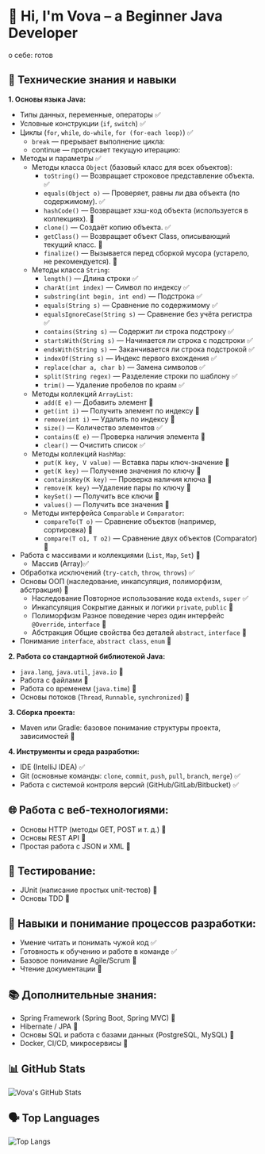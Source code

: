 # 👋 Hi, I'm Vova – a Beginner Java Developer
о себе: готов
## 🔧 Технические знания и навыки

**1. Основы языка Java:**
* Типы данных, переменные, операторы ✅
* Условные конструкции (`if`, `switch`) ✅
* Циклы (`for`, `while`, `do-while`, `for (for-each loop)`) ✅
  * `break` — прерывает выполнение цикла:
  * continue — пропускает текущую итерацию:
* Методы и параметры ✅
  * Методы класса `Object` (базовый класс для всех объектов):
    * `toString()`	— Возвращает строковое представление объекта. ✅
    * `equals(Object o)`	— Проверяет, равны ли два объекта (по содержимому). ✅
    * `hashCode()`	— Возвращает хэш-код объекта (используется в коллекциях). 🔲
    * `clone()`	— Создаёт копию объекта. ✅
    * `getClass()`	— Возвращает объект Class, описывающий текущий класс. 🔲
    * `finalize()`	— Вызывается перед сборкой мусора (устарело, не рекомендуется). 🔲
  * Методы класса `String`:
    * `length()`	— Длина строки ✅
    * `charAt(int index)`	— Символ по индексу ✅
    * `substring(int begin, int end)`	— Подстрока ✅
    * `equals(String s)`	— Сравнение по содержимому ✅
    * `equalsIgnoreCase(String s)`	— Сравнение без учёта регистра ✅
    * `contains(String s)`	— Содержит ли строка подстроку ✅
    * `startsWith(String s)`	— Начинается ли строка с подстроки ✅
    * `endsWith(String s)`	— Заканчивается ли строка подстрокой ✅
    * `indexOf(String s)`	— Индекс первого вхождения ✅
    * `replace(char a, char b)`	— Замена символов ✅
    * `split(String regex)`	— Разделение строки по шаблону ✅
    * `trim()`	— Удаление пробелов по краям ✅
  * Методы коллекций `ArrayList`:
    * `add(E e)`	— Добавить элемент 🔲
    * `get(int i)`	— Получить элемент по индексу 🔲
    * `remove(int i)`	— Удалить по индексу 🔲
    * `size()`	— Количество элементов ✅
    * `contains(E e)`	— Проверка наличия элемента 🔲
    * `clear()`	— Очистить список ✅
  * Методы коллекций `HashMap`:
    * `put(K key, V value)`	— Вставка пары ключ-значение 🔲
    * `get(K key)`	— Получение значения по ключу 🔲
    * `containsKey(K key)`	— Проверка наличия ключа 🔲
    * `remove(K key)`	—Удаление пары по ключу 🔲
    * `keySet()`	— Получить все ключи 🔲
    * `values()`	— Получить все значения 🔲
  * Методы интерфейса `Comparable` и `Comparator`:
    * `compareTo(T o)`	— Сравнение объектов (например, сортировка) 🔲
    * `compare(T o1, T o2)`	— Сравнение двух объектов (Comparator) 🔲
* Работа с массивами и коллекциями (`List`, `Map`, `Set`) 🔲
  * Массив (Array)✅
* Обработка исключений (`try-catch`, `throw`, `throws`) ✅
* Основы ООП (наследование, инкапсуляция, полиморфизм, абстракция) 🔲
  * Наследование	Повторное использование кода	`extends`, `super` ✅
  * Инкапсуляция	Сокрытие данных и логики	`private`, `public` 🔲
  * Полиморфизм	Разное поведение через один интерфейс	`@Override`, `interface` 🔲
  * Абстракция	Общие свойства без деталей	`abstract`, `interface` 🔲
* Понимание `interface`, `abstract class`, `enum` 🔲

**2. Работа со стандартной библиотекой Java:**
* `java.lang`, `java.util`, `java.io` 🔲
* Работа с файлами 🔲
* Работа со временем (`java.time`) 🔲
* Основы потоков (`Thread`, `Runnable`, `synchronized`) 🔲

**3. Сборка проекта:**
* Maven или Gradle: базовое понимание структуры проекта, зависимостей 🔲

**4. Инструменты и среда разработки:**
* IDE (IntelliJ IDEA) ✅
* Git (основные команды: `clone`, `commit`, `push`, `pull`, `branch`, `merge`) ✅
* Работа с системой контроля версий (GitHub/GitLab/Bitbucket) ✅

## 🌐 Работа с веб-технологиями:
* Основы HTTP (методы GET, POST и т. д.) 🔲
* Основы REST API 🔲
* Простая работа с JSON и XML 🔲

## 🧪 Тестирование:
* JUnit (написание простых unit-тестов) 🔲
* Основы TDD 🔲

## 🧠 Навыки и понимание процессов разработки:
* Умение читать и понимать чужой код ✅
* Готовность к обучению и работе в команде ✅
* Базовое понимание Agile/Scrum 🔲
* Чтение документации 🔲

## 📚 Дополнительные знания:
* Spring Framework (Spring Boot, Spring MVC) 🔲
* Hibernate / JPA 🔲
* Основы SQL и работа с базами данных (PostgreSQL, MySQL) 🔲
* Docker, CI/CD, микросервисы 🔲


## 📊 GitHub Stats

![Vova's GitHub Stats](https://github-readme-stats.vercel.app/api?username=KazarinovSU&show_icons=true&count_private=true&hide_title=true&theme=highcontrast)

## 🗣️ Top Languages

![Top Langs](https://github-readme-stats.vercel.app/api/top-langs/?username=KazarinovSU&layout=compact&theme=radical)

